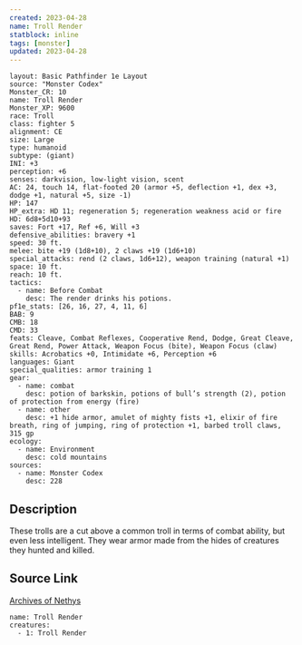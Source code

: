 ```yaml
---
created: 2023-04-28
name: Troll Render
statblock: inline
tags: [monster]
updated: 2023-04-28
---
```

```statblock
layout: Basic Pathfinder 1e Layout
source: "Monster Codex"
Monster_CR: 10
name: Troll Render
Monster_XP: 9600
race: Troll
class: fighter 5
alignment: CE
size: Large
type: humanoid
subtype: (giant)
INI: +3
perception: +6
senses: darkvision, low-light vision, scent
AC: 24, touch 14, flat-footed 20 (armor +5, deflection +1, dex +3, dodge +1, natural +5, size -1)
HP: 147
HP_extra: HD 11; regeneration 5; regeneration weakness acid or fire
HD: 6d8+5d10+93
saves: Fort +17, Ref +6, Will +3
defensive_abilities: bravery +1
speed: 30 ft.
melee: bite +19 (1d8+10), 2 claws +19 (1d6+10)
special_attacks: rend (2 claws, 1d6+12), weapon training (natural +1)
space: 10 ft.
reach: 10 ft.
tactics:
  - name: Before Combat
    desc: The render drinks his potions.
pf1e_stats: [26, 16, 27, 4, 11, 6]
BAB: 9
CMB: 18
CMD: 33
feats: Cleave, Combat Reflexes, Cooperative Rend, Dodge, Great Cleave, Great Rend, Power Attack, Weapon Focus (bite), Weapon Focus (claw)
skills: Acrobatics +0, Intimidate +6, Perception +6
languages: Giant
special_qualities: armor training 1
gear:
  - name: combat
    desc: potion of barkskin, potions of bull’s strength (2), potion of protection from energy (fire)
  - name: other
    desc: +1 hide armor, amulet of mighty fists +1, elixir of fire breath, ring of jumping, ring of protection +1, barbed troll claws, 315 gp
ecology:
  - name: Environment
    desc: cold mountains
sources:
  - name: Monster Codex
    desc: 228
```
## Description
These trolls are a cut above a common troll in terms of combat ability, but even less intelligent. They wear armor made from the hides of creatures they hunted and killed.
## Source Link
[Archives of Nethys](https://aonprd.com/MonsterDisplay.aspx?ItemName=Troll%20Render)
```encounter-table
name: Troll Render
creatures:
  - 1: Troll Render
```
